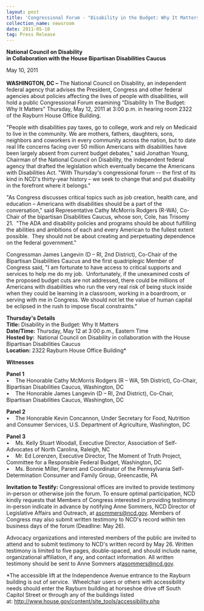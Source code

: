 ```yaml
---
layout: post
title: 'Congressional Forum - "Disability in the Budget: Why It Matters"'
collection_name: newsroom
date: 2011-05-10
tag: Press Release
---
```

**National Council on Disability \
in Collaboration with the House Bipartisan Disabilities Caucus** 

M﻿ay 10, 2011\
\
**WASHINGTON, DC –** The National Council on Disability, an independent federal agency that advises the President, Congress and other federal agencies about policies affecting the lives of people with disabilities, will hold a public Congressional Forum examining "Disability In The Budget: Why It Matters" Thursday, May 12, 2011 at 3:00 p.m. in hearing room 2322 of the Rayburn House Office Building.

"People with disabilities pay taxes, go to college, work and rely on Medicaid to live in the community. We are mothers, fathers, daughters, sons, neighbors and coworkers in every community across the nation, but to date real life concerns facing over 50 million Americans with disabilities have been largely absent from current budget debates," said Jonathan Young, Chairman of the National Council on Disability, the independent federal agency that drafted the legislation which eventually became the Americans with Disabilities Act. "With Thursday's congressional forum -- the first of its kind in NCD's thirty-year history – we seek to change that and put disability in the forefront where it belongs." 

"As Congress discusses critical topics such as job creation, health care, and education – Americans with disabilities should be a part of the conversation," said Representative Cathy McMorris Rodgers (R-WA), Co-Chair of the bipartisan Disabilities Caucus, whose son, Cole, has Trisomy 21.  "The ADA and disability policies and programs should be about fulfilling the abilities and ambitions of each and every American to the fullest extent possible.  They should not be about creating and perpetuating dependence on the federal government."

Congressman James Langevin (D – RI, 2nd District), Co-Chair of the Bipartisan Disabilities Caucus and the first quadriplegic Member of Congress said, "I am fortunate to have access to critical supports and services to help me do my job.  Unfortunately, if the unexamined costs of the proposed budget cuts are not addressed, there could be millions of Americans with disabilities who run the very real risk of being stuck inside when they could be learning in a classroom, working in a boardroom, or serving with me in Congress. We should not let the value of human capital be eclipsed in the rush to impose fiscal constraints." 

**Thursday's Details\
Title:** Disability in the Budget: Why It Matters\
**Date/Time:** Thursday, May 12 at 3:00 p.m., Eastern Time\
**Hosted by:**  National Council on Disability in collaboration with the House Bipartisan Disabilities Caucus\
**Location:** 2322 Rayburn House Office Building*

**Witnesses**

**Panel 1** \
•    The Honorable Cathy McMorris Rodgers (R – WA, 5th District), Co-Chair, Bipartisan Disabilities Caucus, Washington, DC\
•    The Honorable James Langevin (D – RI, 2nd District), Co-Chair, Bipartisan Disabilities Caucus, Washington, DC

**Panel 2**\
•    The Honorable Kevin Concannon, Under Secretary for Food, Nutrition and Consumer Services, U.S. Department of Agriculture, Washington, DC

**Panel 3**\
•    Ms. Kelly Stuart Woodall, Executive Director, Association of Self-Advocates of North Carolina, Raleigh, NC\
•    Mr. Ed Lorenzen, Executive Director, The Moment of Truth Project, Committee for a Responsible Federal Budget, Washington, DC\
•    Ms. Bonnie Miller, Parent and Coordinator of the Pennsylvania Self-Determination Consumer and Family Group, Greencastle, PA

**Invitation to Testify:** Congressional offices are invited to provide testimony in-person or otherwise join the forum. To ensure optimal participation, NCD kindly requests that Members of Congress interested in providing testimony in-person indicate in advance by notifying Anne Sommers, NCD Director of Legislative Affairs and Outreach, at [asommers@ncd.gov](mailto:asommers@ncd.gov). Members of Congress may also submit written testimony to NCD's record within ten business days of the forum (Deadline: May 26). 

Advocacy organizations and interested members of the public are invited to attend and to submit testimony to NCD's written record by May 26. Written testimony is limited to five pages, double-spaced, and should include name, organizational affiliation, if any, and contact information. All written testimony should be sent to Anne Sommers at[asommers@ncd.gov](mailto:asommers@ncd.gov). 

\*The accessible lift at the Independence Avenue entrance to the Rayburn building is out of service.  Wheelchair users or others with accessibility needs should enter the Rayburn building at horseshoe drive off South Capitol Street or through any of the buildings listed at: <http://www.house.gov/content/site_tools/accessibility.php>